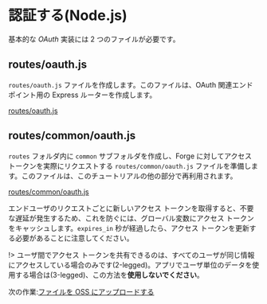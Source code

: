 # 認証する(Node.js)

基本的な *OAuth* 実装には 2 つのファイルが必要です。

## routes/oauth.js

`routes/oauth.js` ファイルを作成します。このファイルは、OAuth 関連エンドポイント用の Express ルーターを作成します。

[routes/oauth.js](_snippets/viewmodels/node/routes/oauth.js ':include :type=code javascript')

## routes/common/oauth.js

`routes` フォルダ内に `common` サブフォルダを作成し、Forge に対してアクセス トークンを実際にリクエストする `routes/common/oauth.js` ファイルを準備します。このファイルは、このチュートリアルの他の部分で再利用されます。

[routes/common/oauth.js](_snippets/viewmodels/node/routes/common/oauth.js ':include :type=code javascript')

エンドユーザのリクエストごとに新しいアクセス トークンを取得すると、不要な遅延が発生するため、これを防ぐには、グローバル変数にアクセス トークンをキャッシュします。`expires_in` 秒が経過したら、アクセス トークンを更新する必要があることに注意してください。

!> ユーザ間でアクセス トークンを共有できるのは、すべてのユーザが同じ情報にアクセスしている場合のみです(2-legged)。アプリでユーザ単位のデータを使用する場合は(3-legged)、この方法を**使用しないでください**。

次の作業:[ファイルを OSS にアップロードする](/ja-JP/datamanagement/oss/)